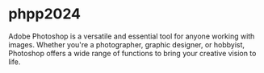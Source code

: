 # phpp2024
Adobe Photoshop is a versatile and essential tool for anyone working with images. Whether you're a photographer, graphic designer, or hobbyist, Photoshop offers a wide range of functions to bring your creative vision to life.
